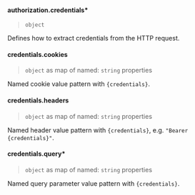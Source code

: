 #### authorization.credentials\*

> `object`

Defines how to extract credentials from the HTTP request.

#### credentials.cookies

> `object` as map of named: `string` properties

Named cookie value pattern with `{credentials}`.

#### credentials.headers

> `object` as map of named: `string` properties

Named header value pattern with `{credentials}`, e.g. `"Bearer` `{credentials}"`.

#### credentials.query\*

> `object` as map of named: `string` properties

Named query parameter value pattern with `{credentials}`.
